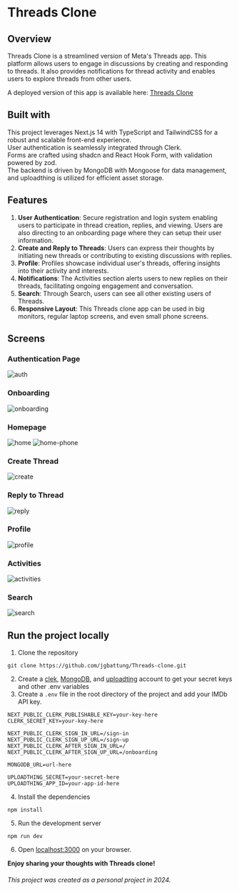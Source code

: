 # Threads Clone

## Overview
Threads Clone is a streamlined version of Meta's Threads app. This platform allows users to engage in discussions by creating and responding to threads. It also provides notifications for thread activity and enables users to explore threads from other users.

A deployed version of this app is available here: [Threads Clone](https://threads-clone-two-rho.vercel.app/)

## Built with
This project leverages Next.js 14 with TypeScript and TailwindCSS for a robust and scalable front-end experience. <br>
User authentication is seamlessly integrated through Clerk. <br>
Forms are crafted using shadcn and React Hook Form, with validation powered by zod. <br>
The backend is driven by MongoDB with Mongoose for data management, and uploadthing is utilized for efficient asset storage.

## Features
1. **User Authentication**: Secure registration and login system enabling users to participate in thread creation, replies, and viewing. Users are also directing to an onboarding page where they can setup their user information.
2. **Create and Reply to Threads**: Users can express their thoughts by initiating new threads or contributing to existing discussions with replies.
3. **Profile**: Profiles showcase individual user's threads, offering insights into their activity and interests.
4. **Notifications**: The Activities section alerts users to new replies on their threads, facilitating ongoing engagement and conversation.
5. **Search**: Through Search, users can see all other existing users of Threads.
6. **Responsive Layout**: This Threads clone app can be used in big monitors, regular laptop screens, and even small phone screens.

## Screens
### Authentication Page
![auth](https://github.com/jgbattung/Threads-clone/assets/100396329/773b2208-2d38-49e0-ad36-1b8e26856492)

### Onboarding
![onboarding](https://github.com/jgbattung/Threads-clone/assets/100396329/38f96402-e5b9-4513-a4b9-2045e0be6502)

### Homepage
![home](https://github.com/jgbattung/Threads-clone/assets/100396329/424b0b37-a12c-408f-8c20-e1a97992b094)
![home-phone](https://github.com/jgbattung/Threads-clone/assets/100396329/ec2159ab-ed04-4f6d-ba9b-b10cbefd1b26)

### Create Thread
![create](https://github.com/jgbattung/Threads-clone/assets/100396329/b831ed7c-9226-451a-bfd6-8b04964e9571)

### Reply to Thread
![reply](https://github.com/jgbattung/Threads-clone/assets/100396329/cd370e9a-cb9e-4cce-a5c8-3780a6e16797)

### Profile
![profile](https://github.com/jgbattung/Threads-clone/assets/100396329/ba08d167-7496-4c05-b41e-53212d7d4ec5)

### Activities
![activities](https://github.com/jgbattung/Threads-clone/assets/100396329/66ec39e2-d844-4f7b-9613-ae3b12c007a0)

### Search
![search](https://github.com/jgbattung/Threads-clone/assets/100396329/3149d692-b5bd-4371-921d-30cad7accbe4)

## Run the project locally
1. Clone the repository
 ```
 git clone https://github.com/jgbattung/Threads-clone.git
 ```
2. Create a [clek](https://clerk.com/), [MongoDB](https://www.mongodb.com/), and [uploadting](https://uploadthing.com/) account to get your secret keys and other .env variables
3. Create a `.env` file in the root directory of the project and add your IMDb API key.
```
NEXT_PUBLIC_CLERK_PUBLISHABLE_KEY=your-key-here
CLERK_SECRET_KEY=your-key-here

NEXT_PUBLIC_CLERK_SIGN_IN_URL=/sign-in
NEXT_PUBLIC_CLERK_SIGN_UP_URL=/sign-up
NEXT_PUBLIC_CLERK_AFTER_SIGN_IN_URL=/
NEXT_PUBLIC_CLERK_AFTER_SIGN_UP_URL=/onboarding

MONGODB_URL=url-here

UPLOADTHING_SECRET=your-secret-here
UPLOADTHING_APP_ID=your-app-id-here
```
4. Install the dependencies
```
npm install
```
5. Run the development server
```
npm run dev
```
6. Open [localhost:3000](localhost:3000) on your browser.

**Enjoy sharing your thoughts with Threads clone!**

###### This project was created as a personal project in 2024.

